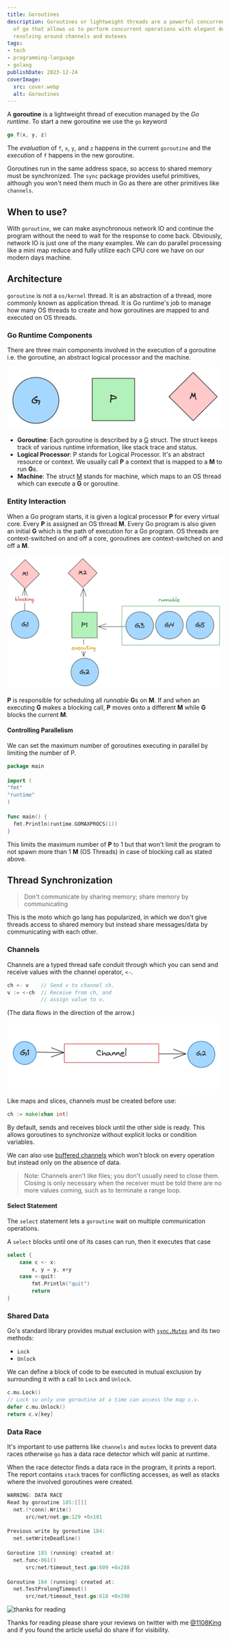 ```yaml
---
title: Goroutines
description: Goroutines or lightweight threads are a powerful concurrency feature
  of go that allows us to perform concurrent operations with elegant design patterns
  revolving around channels and mutexes
tags:
- tech
- programming-language
- golang
publishDate: 2023-12-24
coverImage:
  src: cover.webp
  alt: Goroutines
---
```


A **goroutine** is a lightweight thread of execution managed by the *Go runtime*. To start a new goroutine we use the `go` keyword

```go
go f(x, y, z)
```

The *evaluation* of `f`, `x`, `y`, and `z` happens in the current `goroutine` and the *execution* of `f` happens in the new goroutine.

Goroutines run in the same address space, so access to shared memory must be synchronized. The `sync` package provides useful primitives, although you won't need them much in Go as there are other primitives like `channels`.

## When to use?
With `goroutine`, we can make asynchronous network IO and continue the program without the need to wait for the response to come back. Obviously, network IO is just one of the many examples. We can do parallel processing like a mini map reduce and fully utilize each CPU core we have on our modern days machine.

## Architecture
`goroutine` is not a `os/kernel` thread. It is an abstraction of a thread, more commonly known as application thread. It is Go runtime's job to manage how many OS threads to create and how goroutines are mapped to and executed on OS threads.

### Go Runtime Components
There are three main components involved in the execution of a goroutine i.e. the goroutine, an abstract logical processor and the machine.

![go routine components](entities.webp)

- **Goroutine**: Each goroutine is described by a [G](https://github.com/golang/go/blob/master/src/runtime/runtime2.go#L339) struct. The struct keeps track of various runtime information, like stack trace and status.
- **Logical Processor**: P stands for Logical Processor. It's an abstract resource or context. We usually call **P** a context that is mapped to a **M** to run **G**s.
- **Machine**: The struct [M](https://github.com/golang/go/blob/master/src/runtime/runtime2.go#L404) stands for machine, which maps to an OS thread which can execute a **G** or goroutine.

### Entity Interaction
When a Go program starts, it is given a logical processor **P** for every virtual core. Every **P** is assigned an OS thread **M**. Every Go program is also given an initial **G** which is the path of execution for a Go program. OS threads are context-switched on and off a core, goroutines are context-switched on and off a **M**.

![goroutine runtime entity interaction](runtime.webp)

**P** is responsible for scheduling all *runnable* **G**s on **M**. If and when an executing **G** makes a blocking call, **P** moves onto a different **M** while **G** blocks the current **M**.

#### Controlling Parallelism
We can set the maximum number of goroutines executing in parallel by limiting the number of P.

```go
package main

import (
"fmt"
"runtime"
)

func main() {
  fmt.Println(runtime.GOMAXPROCS(1))
}
```

This limits the maximum number of **P** to 1 but that won't limit the program to not spawn more than 1 **M** (OS Threads) in case of blocking call as stated above.

## Thread Synchronization
>Don't communicate by sharing memory; share memory by communicating

This is the moto which go lang has popularized, in which we don't give threads access to shared memory but instead share messages/data by communicating with each other.

### Channels
Channels are a typed thread safe conduit through which you can send and receive values with the channel operator, `<-`.
```go
ch <- v    // Send v to channel ch.
v := <-ch  // Receive from ch, and
           // assign value to v.
```
(The data flows in the direction of the arrow.)

![go channel data flow](channel.webp)

Like maps and slices, channels must be created before use:

```go
ch := make(chan int)
```

By default, sends and receives block until the other side is ready. This allows goroutines to synchronize without explicit locks or condition variables.

We can also use [buffered channels](https://go.dev/tour/concurrency/3) which won't block on every operation but instead only on the absence of data.

> Note: Channels aren't like files; you don't usually need to close them. Closing is only necessary when the receiver must be told there are no more values coming, such as to terminate a range loop.

#### Select Statement
The `select` statement lets a `goroutine` wait on multiple communication operations.

A `select` blocks until one of its cases can run, then it executes that case

```go
select {
	case c <- x:
		x, y = y, x+y
	case <-quit:
		fmt.Println("quit")
		return
}
```

### Shared Data
Go's standard library provides mutual exclusion with [`sync.Mutex`](https://go.dev/pkg/sync/#Mutex) and its two methods:
- `Lock`
- `Unlock`

We can define a block of code to be executed in mutual exclusion by surrounding it with a call to `Lock` and `Unlock`.

```go
c.mu.Lock()
// Lock so only one goroutine at a time can access the map c.v.
defer c.mu.Unlock()
return c.v[key]
```

### Data Race
It's important to use patterns like `channels` and `mutex` locks to prevent data races otherwise `go` has a data race detector which will panic at runtime.

When the race detector finds a data race in the program, it prints a report. The report contains `stack` traces for conflicting accesses, as well as stacks where the involved goroutines were created.

```go
WARNING: DATA RACE
Read by goroutine 185:[[]]
  net.(*conn).Write()
      src/net/net.go:129 +0x101

Previous write by goroutine 184:
  net.setWriteDeadline()

Goroutine 185 (running) created at:
  net.func·061()
      src/net/timeout_test.go:609 +0x288

Goroutine 184 (running) created at:
  net.TestProlongTimeout()
      src/net/timeout_test.go:618 +0x298
```

![thanks for reading](https://media.giphy.com/media/28XVGIraFzKKI/giphy.gif)

Thanks for reading please share your reviews on twitter with me [@1108King](https://twitter.com/1108King) and if you found the article useful do share if for visibility.
